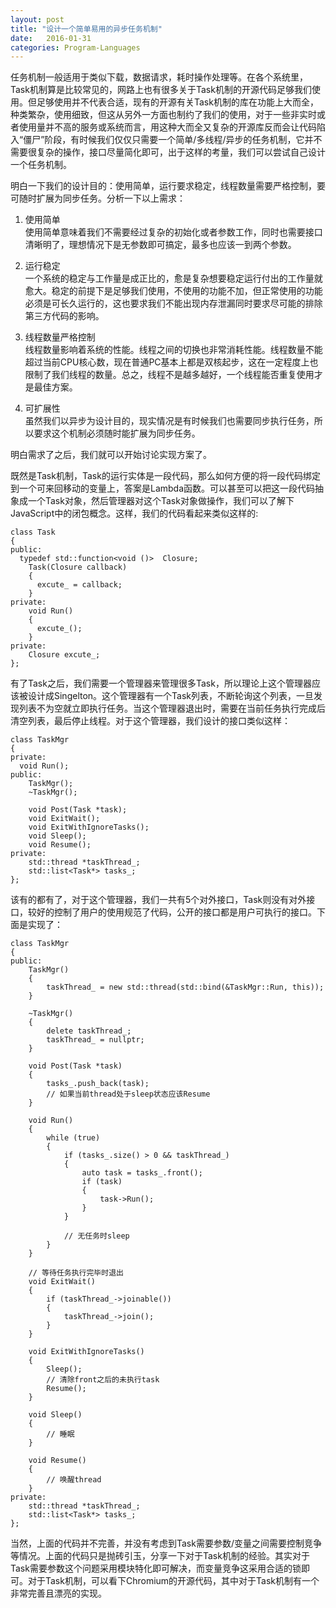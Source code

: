 ```yaml
---
layout: post
title: "设计一个简单易用的异步任务机制"
date:   2016-01-31
categories: Program-Languages
---
```


任务机制一般适用于类似下载，数据请求，耗时操作处理等。在各个系统里，Task机制算是比较常见的，网路上也有很多关于Task机制的开源代码足够我们使用。但足够使用并不代表合适，现有的开源有关Task机制的库在功能上大而全，种类繁杂，使用细致，但这从另外一方面也制约了我们的使用，对于一些非实时或者使用量并不高的服务或系统而言，用这种大而全又复杂的开源库反而会让代码陷入“僵尸”阶段，有时候我们仅仅只需要一个简单/多线程/异步的任务机制，它并不需要很复杂的操作，接口尽量简化即可，出于这样的考量，我们可以尝试自己设计一个任务机制。

明白一下我们的设计目的：使用简单，运行要求稳定，线程数量需要严格控制，要可随时扩展为同步任务。分析一下以上需求：  

1. 使用简单  
    使用简单意味着我们不需要经过复杂的初始化或者参数工作，同时也需要接口清晰明了，理想情况下是无参数即可搞定，最多也应该一到两个参数。

2. 运行稳定  
    一个系统的稳定与工作量是成正比的，愈是复杂想要稳定运行付出的工作量就愈大。稳定的前提下是足够我们使用，不使用的功能不加，但正常使用的功能必须是可长久运行的，这也要求我们不能出现内存泄漏同时要求尽可能的排除第三方代码的影响。

3. 线程数量严格控制  
    线程数量影响着系统的性能。线程之间的切换也非常消耗性能。线程数量不能超过当前CPU核心数，现在普通PC基本上都是双核起步，这在一定程度上也限制了我们线程的数量。总之，线程不是越多越好，一个线程能否重复使用才是最佳方案。

4. 可扩展性  
    虽然我们以异步为设计目的，现实情况是有时候我们也需要同步执行任务，所以要求这个机制必须随时能扩展为同步任务。

明白需求了之后，我们就可以开始讨论实现方案了。

既然是Task机制，Task的运行实体是一段代码，那么如何方便的将一段代码绑定到一个可来回移动的变量上，答案是Lambda函数。可以甚至可以把这一段代码抽象成一个Task对象，然后管理器对这个Task对象做操作，我们可以了解下JavaScript中的闭包概念。这样，我们的代码看起来类似这样的:  

    
    class Task
    {
    public:
      typedef std::function<void ()>  Closure;
    	Task(Closure callback)
    	{
    	  excute_ = callback;
    	}
    private:
    	void Run()
    	{
    	  excute_();
    	}
    private:
    	Closure excute_;
    };

有了Task之后，我们需要一个管理器来管理很多Task，所以理论上这个管理器应该被设计成Singelton。这个管理器有一个Task列表，不断轮询这个列表，一旦发现列表不为空就立即执行任务。当这个管理器退出时，需要在当前任务执行完成后清空列表，最后停止线程。对于这个管理器，我们设计的接口类似这样：  

    class TaskMgr
    {
    private:
      void Run();
    public:
    	TaskMgr();
    	~TaskMgr();
    
    	void Post(Task *task);
    	void ExitWait();
    	void ExitWithIgnoreTasks();
    	void Sleep();
    	void Resume();
    private:
    	std::thread *taskThread_;
    	std::list<Task*> tasks_;
    };

该有的都有了，对于这个管理器，我们一共有5个对外接口，Task则没有对外接口，较好的控制了用户的使用规范了代码，公开的接口都是用户可执行的接口。下面是实现了：

    class TaskMgr
    {
    public:
    	TaskMgr()
    	{
    		taskThread_ = new std::thread(std::bind(&TaskMgr::Run, this));
    	}
    
    	~TaskMgr()
    	{
    		delete taskThread_;
    		taskThread_ = nullptr;
    	}
    
    	void Post(Task *task)
    	{
    		tasks_.push_back(task);
    		// 如果当前thread处于sleep状态应该Resume
    	}
    
    	void Run()
    	{
    		while (true)
    		{
    			if (tasks_.size() > 0 && taskThread_)
    			{
    				auto task = tasks_.front();
    				if (task)
    				{
    					task->Run();
    				}
    			}
    
    			// 无任务时sleep
    		}
    	}
        
        // 等待任务执行完毕时退出
    	void ExitWait()
    	{
    		if (taskThread_->joinable())
    		{
    			taskThread_->join();
    		}
    	}
    
    	void ExitWithIgnoreTasks()
    	{
    		Sleep();
    		// 清除front之后的未执行task
    		Resume();
    	}
    
    	void Sleep()
    	{
    		// 睡眠
    	}
    
    	void Resume()
    	{
    		// 唤醒thread
    	}
    private:
    	std::thread *taskThread_;
    	std::list<Task*> tasks_;
    };

当然，上面的代码并不完善，并没有考虑到Task需要参数/变量之间需要控制竞争等情况。上面的代码只是抛砖引玉，分享一下对于Task机制的经验。其实对于Task需要参数这个问题采用模块特化即可解决，而变量竞争这采用合适的锁即可。对于Task机制，可以看下Chromium的开源代码，其中对于Task机制有一个非常完善且漂亮的实现。